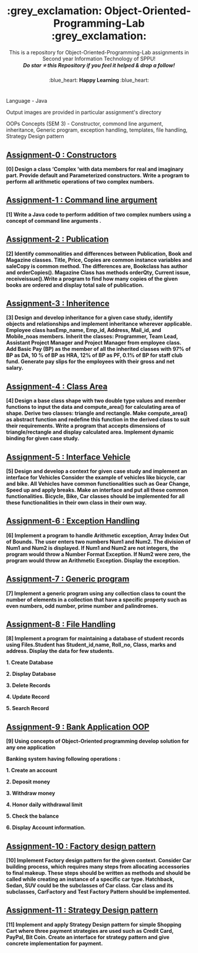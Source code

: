 <h1 align="middle"> :grey_exclamation: Object-Oriented-Programming-Lab :grey_exclamation: </h1>
<p align ="middle"> This is a repository for Object-Oriented-Programming-Lab assignments in Second year Information Technology of SPPU! <br>
<b><i>Do star ⭐ this Repository if you feel it helped & drop a follow!</b></i><br><br>
:blue_heart: <b> Happy Learning </b> :blue_heart:
<br></p>
  
#
Language - Java

Output images are provided in particular assignment's directory

OOPs Concepts (SEM 3) - Constructor, commond line argument, inheritance, Generic program, exception handling, templates, file handling, Strategy Design pattern

## [Assignment-0 : Constructors](https://github.com/shinchancode/Object-Oriented-Programming-Lab/tree/main/0%20Constructor)

**[0] Design a class ‘Complex ‘with data members for real and imaginary part. Provide default and Parameterized constructors. Write a program to perform all arithmetic operations of two complex numbers.**

## [Assignment-1 : Command line argument](https://github.com/shinchancode/Object-Oriented-Programming-Lab/tree/main/1%20Command%20line%20argument)

**[1] Write a Java code to perform addition of two complex numbers using a concept of command line arguments .**

## [Assignment-2 : Publication](https://github.com/shinchancode/Object-Oriented-Programming-Lab/tree/main/2%20Publication)

**[2] Identify commonalities and differences between Publication, Book and Magazine classes. Title, Price, Copies are common instance variables and saleCopy is common method. The differences are, Bookclass has author and orderCopies(). Magazine Class has methods orderQty, Current issue, receiveissue().Write a program to find how many copies of the given books are ordered and display total sale of publication.**

## [Assignment-3 : Inheritence](https://github.com/shinchancode/Object-Oriented-Programming-Lab/tree/main/3%20Inheritence)

**[3] Design and develop inheritance for a given case study, identify objects and relationships and implement inheritance wherever applicable. Employee class hasEmp_name, Emp_id, Address, Mail_id, and Mobile_noas members. Inherit the classes: Programmer, Team Lead, Assistant Project Manager and Project Manager from employee class. Add Basic Pay (BP) as the member of all the inherited classes with 97% of BP as DA, 10 % of BP as HRA, 12% of BP as PF, 0.1% of BP for staff club fund. Generate pay slips for the employees with their gross and net salary.**

## [Assignment-4 : Class Area](https://github.com/shinchancode/Object-Oriented-Programming-Lab/tree/main/4%20Class%20Area)

**[4] Design a base class shape with two double type values and member functions to input the data and compute_area() for calculating area of shape. Derive two classes: triangle and rectangle. Make compute_area() as abstract function and redefine this function in the derived class to suit their requirements. Write a program that accepts dimensions of triangle/rectangle and display calculated area. Implement dynamic binding for given case study.**

## [Assignment-5 : Interface Vehicle](https://github.com/shinchancode/Object-Oriented-Programming-Lab/tree/main/5%20Interface%20Vehicle)

**[5] Design and develop a context for given case study and implement an interface for Vehicles Consider the example of vehicles like bicycle, car and bike. All Vehicles have common functionalities such as Gear Change, Speed up and apply breaks. Make an interface and put all these common functionalities. Bicycle, Bike, Car classes should be implemented for all these functionalities in their own class in their own way.**

## [Assignment-6 : Exception Handling](https://github.com/shinchancode/Object-Oriented-Programming-Lab/tree/main/6%20Exception%20Handling)

**[6] Implement a program to handle Arithmetic exception, Array Index Out of Bounds. The user enters two numbers Num1 and Num2. The division of Num1 and Num2 is displayed. If Num1 and Num2 are not integers, the program would throw a Number Format Exception. If Num2 were zero, the program would throw an Arithmetic Exception. Display the exception.**

## [Assignment-7 : Generic program](https://github.com/shinchancode/Object-Oriented-Programming-Lab/tree/main/7%20Generic%20program)

**[7] Implement a generic program using any collection class to count the number of elements in a collection that have a specific property such as even numbers, odd number, prime number and palindromes.**

## [Assignment-8 : File Handling](https://github.com/shinchancode/Object-Oriented-Programming-Lab/tree/main/8%20File%20Handling)

**[8] Implement a program for maintaining a database of student records using Files.Student has Student_id,name, Roll_no, Class, marks and address. Display the data for few students.**

**1. Create Database**

**2. Display Database**

**3. Delete Records**

**4. Update Record**

**5. Search Record**

## [Assignment-9 : Bank Application OOP](https://github.com/shinchancode/Object-Oriented-Programming-Lab/tree/main/9%20Bank%20Application)

**[9] Using concepts of Object-Oriented programming develop solution for any one application**

**Banking system having following operations :**

**1. Create an account**

**2. Deposit money**

**3. Withdraw money**

**4. Honor daily withdrawal limit**

**5. Check the balance**

**6. Display Account information.**

## [Assignment-10 : Factory design pattern](https://github.com/shinchancode/Object-Oriented-Programming-Lab/tree/main/10%20Factory%20design%20pattern)

**[10] Implement Factory design pattern for the given context. Consider Car building process, which requires many steps from allocating accessories to final makeup. These steps should be written as methods and should be called while creating an instance of a specific car type. Hatchback, Sedan, SUV could be the subclasses of Car class. Car class and its subclasses, CarFactory and Test Factory Pattern should be implemented.**

## [Assignment-11 : Strategy Design pattern](https://github.com/shinchancode/Object-Oriented-Programming-Lab/tree/main/11%20Strategy%20Design%20pattern)

**[11] Implement and apply Strategy Design pattern for simple Shopping Cart where three payment strategies are used such as Credit Card, PayPal, Bit Coin. Create an interface for strategy pattern and give concrete implementation for payment.**
